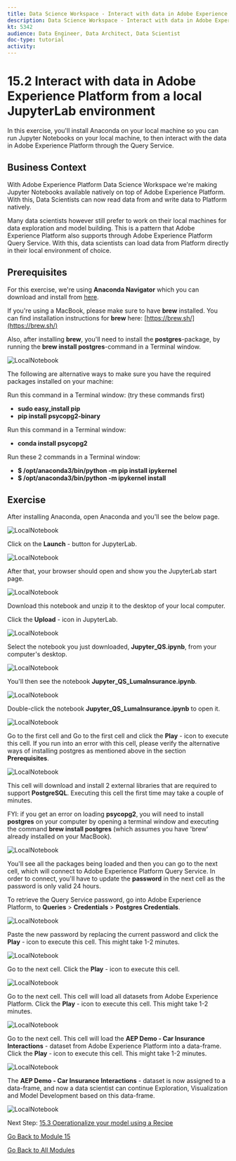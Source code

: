 ```yaml
---
title: Data Science Workspace - Interact with data in Adobe Experience Platform from a local JupyterLab environment
description: Data Science Workspace - Interact with data in Adobe Experience Platform from a local JupyterLab environment
kt: 5342
audience: Data Engineer, Data Architect, Data Scientist
doc-type: tutorial
activity: 
---
```


# 15.2 Interact with data in Adobe Experience Platform from a local JupyterLab environment

In this exercise, you'll install Anaconda on your local machine so you can run Jupyter Notebooks on your local machine, to then interact with the data in Adobe Experience Platform through the Query Service.

## Business Context

With Adobe Experience Platform Data Science Workspace we're making Jupyter Notebooks available natively on top of Adobe Experience Platform. With this, Data Scientists can now read data from and write data to Platform natively.

Many data scientists however still prefer to work on their local machines for data exploration and model building. This is a pattern that Adobe Experience Platform also supports through Adobe Experience Platform Query Service. With this, data scientists can load data from Platform directly in their local environment of choice.

## Prerequisites

For this exercise, we're using **Anaconda Navigator** which you can download and install from [here](https://docs.anaconda.com/anaconda/install/).

If you're using a MacBook, please make sure to have **brew** installed. You can find installation instructions for **brew** here: [https://brew.sh/](https://brew.sh/)

Also, after installing **brew**, you'll need to install the **postgres**-package, by running the **brew install postgres**-command in a Terminal window.

![LocalNotebook](./images/terminal.png)

The following are alternative ways to make sure you have the required packages installed on your machine:

Run this command in a Terminal window: (try these commands first)

- **sudo easy_install pip**
- **pip install psycopg2-binary**

Run this command in a Terminal window:

- **conda install psycopg2**

Run these 2 commands in a Terminal window:

- **$ /opt/anaconda3/bin/python -m pip install ipykernel**
- **$ /opt/anaconda3/bin/python -m  ipykernel install**

## Exercise

After installing Anaconda, open Anaconda and you'll see the below page.

![LocalNotebook](./images/nb1.png)

Click on the **Launch** - button for JupyterLab.

![LocalNotebook](./images/launchjn.png)

After that, your browser should open and show you the JupyterLab start page.

![LocalNotebook](./images/jupstart.png)

Download this notebook and unzip it to the desktop of your local computer.
<!--Download [this notebook](./downloads/Jupyter_QS_LumaInsurance.ipynb.zip) and unzip it to the desktop of your local computer.-->

Click the **Upload** - icon in JupyterLab.

![LocalNotebook](./images/jpupload.png)

Select the notebook you just downloaded, **Jupyter_QS.ipynb**,  from your computer's desktop.

![LocalNotebook](./images/jpuploaddesktop.png)

You'll then see the notebook **Jupyter_QS_LumaInsurance.ipynb**.

![LocalNotebook](./images/jpuploaddesktopfile.png)

Double-click the notebook **Jupyter_QS_LumaInsurance.ipynb** to open it.

![LocalNotebook](./images/jpuploaddesktopfileopen.png)

Go to the first cell and Go to the first cell and click the **Play** - icon to execute this cell. If you run into an error with this cell, please verify the alternative ways of installing postgres as mentioned above in the section **Prerequisites**.

![LocalNotebook](./images/jupplay.png)

This cell will download and install 2 external libraries that are required to support **PostgreSQL**. Executing this cell the first time may take a couple of minutes.

FYI: if you get an error on loading **psycopg2**, you will need to install **postgres** on your computer by opening a terminal window and executing the command **brew install postgres** (which assumes you have 'brew' already installed on your MacBook).

![LocalNotebook](./images/cell12.png)

You'll see all the packages being loaded and then you can go to the next cell, which will connect to Adobe Experience Platform Query Service. In order to connect, you'll have to update the **password** in the next cell as the password is only valid 24 hours.

To retrieve the Query Service password, go into Adobe Experience Platform, to **Queries** > **Credentials** > **Postgres Credentials**.

![LocalNotebook](./images/query.png)

Paste the new password by replacing the current password and click the **Play** - icon to execute this cell. This might take 1-2 minutes.

![LocalNotebook](./images/queryconn.png)

Go to the next cell. Click the **Play** - icon to execute this cell.

![LocalNotebook](./images/loadsql.png)

Go to the next cell. This cell will load all datasets from Adobe Experience Platform. Click the **Play** - icon to execute this cell. This might take 1-2 minutes.

![LocalNotebook](./images/showtables.png)

Go to the next cell. This cell will load the **AEP Demo - Car Insurance Interactions** - dataset from Adobe Experience Platform into a data-frame. Click the **Play** - icon to execute this cell. This might take 1-2 minutes.

![LocalNotebook](./images/loadee.png)

The **AEP Demo - Car Insurance Interactions** - dataset is now assigned to a data-frame, and now a data scientist can continue Exploration, Visualization and Model Development based on this data-frame.

![LocalNotebook](./images/df.png)

Next Step: [15.3 Operationalize your model using a Recipe](./ex3.md)

[Go Back to Module 15](./data-science-workspace-car-insurance-sales-propensity.md)

[Go Back to All Modules](../../overview.md)
